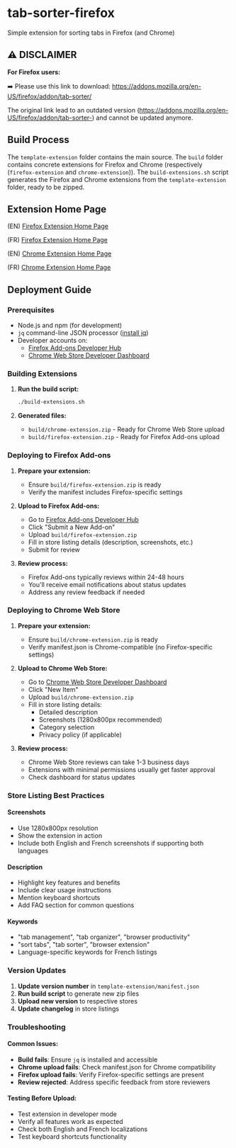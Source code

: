 # tab-sorter-firefox

Simple extension for sorting tabs in Firefox (and Chrome)

## :warning: DISCLAIMER

**For Firefox users:**

➡️ Please use this link to download: https://addons.mozilla.org/en-US/firefox/addon/tab-sorter/

The original link lead to an outdated version (https://addons.mozilla.org/en-US/firefox/addon/tab-sorter-) and cannot be updated anymore.

## Build Process 

The `template-extension` folder contains the main source. 
The `build` folder contains concrete extensions for Firefox and Chrome (respectively (`firefox-extension` and `chrome-extension`)).
The `build-extensions.sh` script generates the Firefox and Chrome extensions from the `template-extension` folder, ready to be zipped.

## Extension Home Page

(EN) [Firefox Extension Home Page](https://addons.mozilla.org/en-US/firefox/addon/tab-sorter/)

(FR) [Firefox Extension Home Page](https://addons.mozilla.org/fr/firefox/addon/tab-sorter/)

(EN) [Chrome Extension Home Page](https://chromewebstore.google.com/detail/faghfoppoimhmffaephmideccaidpagj) 

(FR) [Chrome Extension Home Page](https://chromewebstore.google.com/detail/trieur-donglets/faghfoppoimhmffaephmideccaidpagj)

## Deployment Guide

### Prerequisites

- Node.js and npm (for development)
- `jq` command-line JSON processor ([install jq](https://jqlang.github.io/jq/))
- Developer accounts on:
  - [Firefox Add-ons Developer Hub](https://addons.mozilla.org/developers/)
  - [Chrome Web Store Developer Dashboard](https://chrome.google.com/webstore/devconsole/)

### Building Extensions

1. **Run the build script:**
   ```bash
   ./build-extensions.sh
   ```

2. **Generated files:**
   - `build/chrome-extension.zip` - Ready for Chrome Web Store upload
   - `build/firefox-extension.zip` - Ready for Firefox Add-ons upload

### Deploying to Firefox Add-ons

1. **Prepare your extension:**
   - Ensure `build/firefox-extension.zip` is ready
   - Verify the manifest includes Firefox-specific settings

2. **Upload to Firefox Add-ons:**
   - Go to [Firefox Add-ons Developer Hub](https://addons.mozilla.org/developers/)
   - Click "Submit a New Add-on"
   - Upload `build/firefox-extension.zip`
   - Fill in store listing details (description, screenshots, etc.)
   - Submit for review

3. **Review process:**
   - Firefox Add-ons typically reviews within 24-48 hours
   - You'll receive email notifications about status updates
   - Address any review feedback if needed

### Deploying to Chrome Web Store

1. **Prepare your extension:**
   - Ensure `build/chrome-extension.zip` is ready
   - Verify manifest.json is Chrome-compatible (no Firefox-specific settings)

2. **Upload to Chrome Web Store:**
   - Go to [Chrome Web Store Developer Dashboard](https://chrome.google.com/webstore/devconsole/)
   - Click "New Item"
   - Upload `build/chrome-extension.zip`
   - Fill in store listing details:
     - Detailed description
     - Screenshots (1280x800px recommended)
     - Category selection
     - Privacy policy (if applicable)

3. **Review process:**
   - Chrome Web Store reviews can take 1-3 business days
   - Extensions with minimal permissions usually get faster approval
   - Check dashboard for status updates

### Store Listing Best Practices

#### Screenshots
- Use 1280x800px resolution
- Show the extension in action
- Include both English and French screenshots if supporting both languages

#### Description
- Highlight key features and benefits
- Include clear usage instructions
- Mention keyboard shortcuts
- Add FAQ section for common questions

#### Keywords
- "tab management", "tab organizer", "browser productivity"
- "sort tabs", "tab sorter", "browser extension"
- Language-specific keywords for French listings

### Version Updates

1. **Update version number** in `template-extension/manifest.json`
2. **Run build script** to generate new zip files
3. **Upload new version** to respective stores
4. **Update changelog** in store listings

### Troubleshooting

#### Common Issues:
- **Build fails**: Ensure `jq` is installed and accessible
- **Chrome upload fails**: Check manifest.json for Chrome compatibility
- **Firefox upload fails**: Verify Firefox-specific settings are present
- **Review rejected**: Address specific feedback from store reviewers

#### Testing Before Upload:
- Test extension in developer mode
- Verify all features work as expected
- Check both English and French localizations
- Test keyboard shortcuts functionality 
